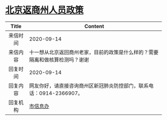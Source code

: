 # <a href="http://www.shangluo.gov.cn/zmhd/ldxxxx.jsp?urltype=leadermail.LeaderMailContentUrl&wbtreeid=1112&leadermailid=6447">北京返商州人员政策</a>
|Title|Content|
|:---:|---|
|来信时间|2020-09-14|
|来信内容|十一想从北京返回商州老家，目前的政策是什么样的？需要隔离和做核算检测吗？谢谢|
|回复时间|2020-09-14|
|回复内容|网友你好，请直接咨询商州区新冠肺炎防控部门，联系电话：0914-2366907。|
|回复机构|<a href="../../categories/agencies/市信息办.md">市信息办</a>|